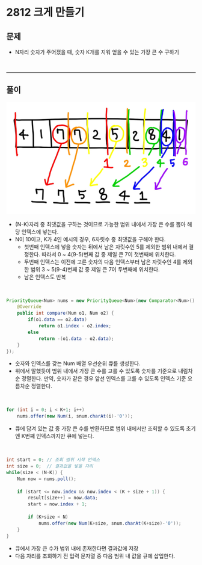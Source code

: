 # 2812 크게 만들기
## 문제
- N자리 숫자가 주어졌을 때, 숫자 K개를 지워 얻을 수 있는 가장 큰 수 구하기

&nbsp;

---
## 풀이

![result](./2812_img.jpg)
- (N-K)자리 중 최댓값을 구하는 것이므로 가능한 범위 내에서 가장 큰 수를 뽑아 해당 인덱스에 넣는다.
- N이 10이고, K가 4인 예시의 경우, 6자릿수 중 최댓값을 구해야 한다. 
    - 첫번째 인덱스에 넣을 숫자는 뒤에서 남은 자릿수인 5를 제외한 범위 내에서 결정한다. 따라서 0 ~ 4(9-5)번째 값 중 제일 큰 7이 첫번째에 위치한다.
    - 두번째 인덱스는 이전에 고른 숫자의 다음 인덱스부터 남은 자릿수인 4를 제외한 범위 3 ~ 5(9-4)번째 값 중 제일 큰 7이 두번째에 위치한다.
    - 남은 인덱스도 반복

&nbsp;

``` java
PriorityQueue<Num> nums = new PriorityQueue<Num>(new Comparator<Num>() {
    @Override
    public int compare(Num o1, Num o2) {
        if(o1.data == o2.data)
            return o1.index - o2.index;
        else
            return -(o1.data - o2.data);
    }
});
```
- 숫자와 인덱스를 갖는 Num 배열 우선순위 큐를 생성한다.
- 위에서 말했듯이 범위 내에서 가장 큰 수를 고를 수 있도록 숫자를 기준으로 내림차순 정렬한다. 만약, 숫자가 같은 경우 앞선 인덱스를 고를 수 있도록 인덱스 기준 오름차순 정렬한다.

&nbsp;

``` java
for (int i = 0; i < K+1; i++)
    nums.offer(new Num(i, snum.charAt(i)-'0'));
```
- 큐에 담겨 있는 값 중 가장 큰 수를 반환하므로 범위 내에서만 조회할 수 있도록 초기엔 K번째 인덱스까지만 큐에 넣는다.

&nbsp;

``` java
int start = 0; // 조회 범위 시작 인덱스
int size = 0;  // 결과값을 넣을 자리
while(size < (N-K)) {
    Num now = nums.poll();

    if (start <= now.index && now.index < (K + size + 1)) {
        result[size++] = now.data;
        start = now.index + 1;
        
        if (K+size < N)
            nums.offer(new Num(K+size, snum.charAt(K+size)-'0'));
    }
}
```
- 큐에서 가장 큰 수가 범위 내에 존재한다면 결과값에 저장
- 다음 자리를 조회하기 전 입력 문자열 중 다음 범위 내 값을 큐에 삽입한다.